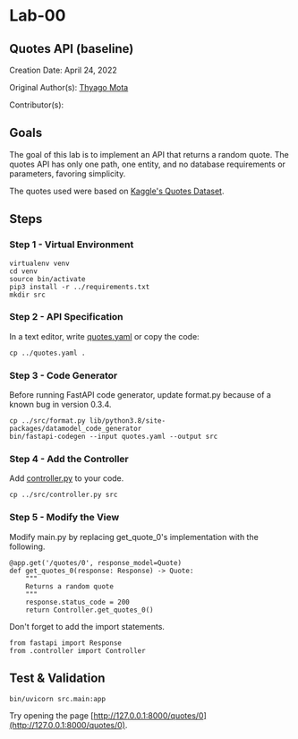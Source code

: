 # Lab-00

## Quotes API (baseline)

Creation Date: April 24, 2022

Original Author(s): [Thyago Mota](https://github.com/thyagomota)

Contributor(s): 

## Goals

The goal of this lab is to implement an API that returns a random quote. The quotes API has only one path, one entity, and no database requirements or parameters, favoring simplicity. 

The quotes used were based on [Kaggle's Quotes Dataset](https://www.kaggle.com/datasets/akmittal/quotes-dataset).

## Steps

### Step 1 - Virtual Environment

```
virtualenv venv
cd venv
source bin/activate
pip3 install -r ../requirements.txt
mkdir src
```

### Step 2 - API Specification

In a text editor, write [quotes.yaml](quotes.yaml) or copy the code:

```
cp ../quotes.yaml .
```

### Step 3 - Code Generator

Before running FastAPI code generator, update format.py because of a known bug in version 0.3.4. 

```
cp ../src/format.py lib/python3.8/site-packages/datamodel_code_generator
bin/fastapi-codegen --input quotes.yaml --output src
```

### Step 4 - Add the Controller

Add [controller.py](src/controller.py) to your code. 

```
cp ../src/controller.py src
```

### Step 5 - Modify the View


Modify main.py by replacing get_quote_0's implementation with the following. 

```
@app.get('/quotes/0', response_model=Quote)
def get_quotes_0(response: Response) -> Quote:
    """
    Returns a random quote
    """
    response.status_code = 200
    return Controller.get_quotes_0()
```

Don't forget to add the import statements.

```
from fastapi import Response
from .controller import Controller
```

## Test & Validation

```
bin/uvicorn src.main:app
```

Try opening the page [http://127.0.0.1:8000/quotes/0](http://127.0.0.1:8000/quotes/0).
